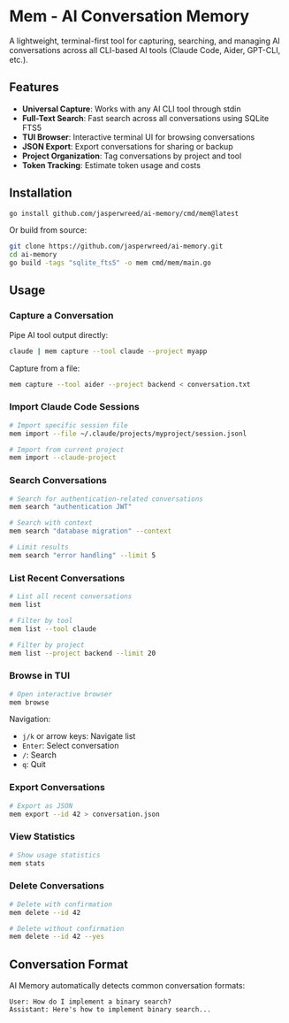 # Mem - AI Conversation Memory

A lightweight, terminal-first tool for capturing, searching, and managing AI conversations across all CLI-based AI tools (Claude Code, Aider, GPT-CLI, etc.).

## Features

- **Universal Capture**: Works with any AI CLI tool through stdin
- **Full-Text Search**: Fast search across all conversations using SQLite FTS5
- **TUI Browser**: Interactive terminal UI for browsing conversations
- **JSON Export**: Export conversations for sharing or backup
- **Project Organization**: Tag conversations by project and tool
- **Token Tracking**: Estimate token usage and costs

## Installation

```bash
go install github.com/jasperwreed/ai-memory/cmd/mem@latest
```

Or build from source:

```bash
git clone https://github.com/jasperwreed/ai-memory.git
cd ai-memory
go build -tags "sqlite_fts5" -o mem cmd/mem/main.go
```

## Usage

### Capture a Conversation

Pipe AI tool output directly:
```bash
claude | mem capture --tool claude --project myapp
```

Capture from a file:
```bash
mem capture --tool aider --project backend < conversation.txt
```

### Import Claude Code Sessions

```bash
# Import specific session file
mem import --file ~/.claude/projects/myproject/session.jsonl

# Import from current project
mem import --claude-project
```

### Search Conversations

```bash
# Search for authentication-related conversations
mem search "authentication JWT"

# Search with context
mem search "database migration" --context

# Limit results
mem search "error handling" --limit 5
```

### List Recent Conversations

```bash
# List all recent conversations
mem list

# Filter by tool
mem list --tool claude

# Filter by project
mem list --project backend --limit 20
```

### Browse in TUI

```bash
# Open interactive browser
mem browse
```

Navigation:
- `j/k` or arrow keys: Navigate list
- `Enter`: Select conversation
- `/`: Search
- `q`: Quit

### Export Conversations

```bash
# Export as JSON
mem export --id 42 > conversation.json
```

### View Statistics

```bash
# Show usage statistics
mem stats
```

### Delete Conversations

```bash
# Delete with confirmation
mem delete --id 42

# Delete without confirmation
mem delete --id 42 --yes
```

## Conversation Format

AI Memory automatically detects common conversation formats:

```
User: How do I implement a binary search?
Assistant: Here's how to implement binary search...